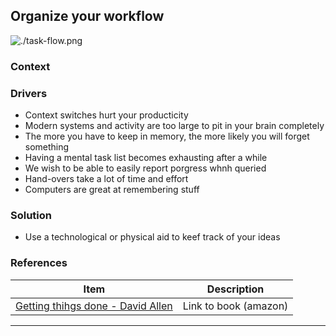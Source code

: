 
## Organize your workflow

![./task-flow.png](./task-flow.png)

### Context



### Drivers

* Context switches hurt your producticity
* Modern systems and activity are too large to pit in your brain completely
* The more you have to keep in memory, the more likely you will forget something
* Having a mental task list becomes exhausting after a while
* We wish to be able to easily report porgress whnh queried
* Hand-overs take a lot of time and effort
* Computers are great at remembering stuff

### Solution

* Use a technological or physical aid to keef track of your ideas


### References

| Item        | Description    | 
| ----------- | -------------- |
| [Getting thihgs done - David Allen](https://www.amazon.com/Getting-Things-Done-Stress-Free-Productivity/dp/0143126563) | Link to book (amazon) |

---


